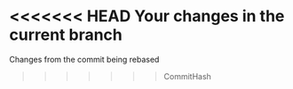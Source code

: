 <<<<<<< HEAD
Your changes in the current branch
=======
Changes from the commit being rebased
>>>>>>> CommitHash
